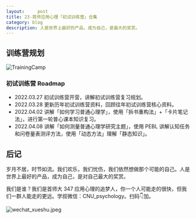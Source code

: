 ```yaml
---
layout:     post
title: 23-首师应用心理「初试训练营」合集
category: blog
description: 人是世界上最好的产品，成为自己，是最大的奖赏。
---
```


## 训练营规划
![TrainingCamp](https://image.cnu347.com/2020-08-29-200829-trainingCamp.png)

### 初试训练营 Roadmap
- 2022.03.27 初试训练营开营，讲解初试训练营复习规划。
- 2022.03.28 更新历年初试训练营资料，回顾往年初试训练营核心资料。
- 2022.04.02 讲解「如何学习普通心理学」，使用「拆书重构法」+「卡片笔记法」，进行第一轮普心课本知识复习。
- 2022.04.08 讲解「如何测量普通心理学研究主题」，使用 PEBL 讲解认知任务和问卷量表测评方法，使用「动态方法」理解「静态知识」。

## 后记
岁月不居，时节如流。我们欢乐，我们忧伤，我们依然想做那个可能的自己。人是世界上最好的产品，成为自己，是对自己最大的奖赏。

我们是谁？我们是首师大 347 应用心理的追梦人，你一个人可能走的很快，但我们一群人能走的更远。学叔微信：CNU_psychology。扫码👇加。

![wechat_xueshu.jpeg](https://cnu347-1257355643.cos.ap-beijing.myqcloud.com/CNU347/WechatIMG125.jpeg)
